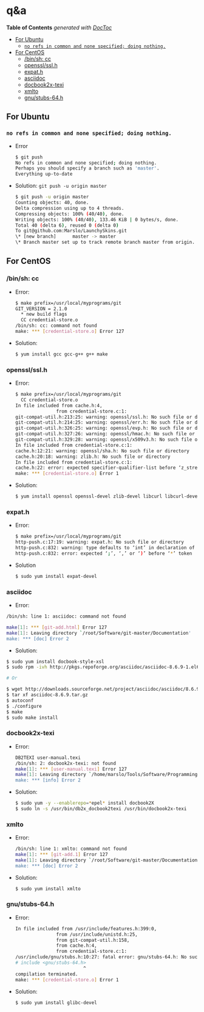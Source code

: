 # q&a

**Table of Contents** _generated with_ [_DocToc_](https://github.com/thlorenz/doctoc)

* [For Ubuntu](q-and-a.md#for-ubuntu)
  * [`no refs in common and none specified; doing nothing.`](q-and-a.md#no-refs-in-common-and-none-specified-doing-nothing)
* [For CentOS](q-and-a.md#for-centos)
  * [/bin/sh: cc](q-and-a.md#binsh-cc)
  * [openssl/ssl.h](q-and-a.md#opensslsslh)
  * [expat.h](q-and-a.md#expath)
  * [asciidoc](q-and-a.md#asciidoc)
  * [docbook2x-texi](q-and-a.md#docbook2x-texi)
  * [xmlto](q-and-a.md#xmlto)
  * [gnu/stubs-64.h](q-and-a.md#gnustubs-64h)

## For Ubuntu

### `no refs in common and none specified; doing nothing.`

* Error

  ```bash
  $ git push
  No refs in common and none specified; doing nothing.
  Perhaps you should specify a branch such as 'master'.
  Everything up-to-date
  ```

* Solution: `git push -u origin master`

  ```bash
  $ git push -u origin master
  Counting objects: 40, done.
  Delta compression using up to 4 threads.
  Compressing objects: 100% (40/40), done.
  Writing objects: 100% (40/40), 133.46 KiB | 0 bytes/s, done.
  Total 40 (delta 6), reused 0 (delta 0)
  To git@github.com:Marslo/LaunchySkins.git
  \* [new branch]      master -> master
  \* Branch master set up to track remote branch master from origin.
  ```

## For CentOS

### /bin/sh: cc

* Error:

  ```bash
  $ make prefix=/usr/local/myprograms/git
  GIT_VERSION = 2.1.0
    * new build flags
    CC credential-store.o
  /bin/sh: cc: command not found
  make: *** [credential-store.o] Error 127
  ```

* Solution:

  ```bash
  $ yum install gcc gcc-g++ g++ make
  ```

### openssl/ssl.h

* Error:

  ```bash
  $ make prefix=/usr/local/myprograms/git
    CC credential-store.o
  In file included from cache.h:4,
                 from credential-store.c:1:
  git-compat-util.h:213:25: warning: openssl/ssl.h: No such file or directory
  git-compat-util.h:214:25: warning: openssl/err.h: No such file or directory
  git-compat-util.h:326:25: warning: openssl/evp.h: No such file or directory
  git-compat-util.h:327:26: warning: openssl/hmac.h: No such file or directory
  git-compat-util.h:329:28: warning: openssl/x509v3.h: No such file or directory
  In file included from credential-store.c:1:
  cache.h:12:21: warning: openssl/sha.h: No such file or directory
  cache.h:20:18: warning: zlib.h: No such file or directory
  In file included from credential-store.c:1:
  cache.h:22: error: expected specifier-qualifier-list before ‘z_stream’
  make: *** [credential-store.o] Error 1
  ```

* Solution:

  ```bash
  $ yum install openssl openssl-devel zlib-devel libcurl libcurl-devel
  ```

### expat.h

* Error:

  ```bash
  $ make prefix=/usr/local/myprograms/git
  http-push.c:17:19: warning: expat.h: No such file or directory
  http-push.c:832: warning: type defaults to ‘int’ in declaration of ‘XML_Char’
  http-push.c:832: error: expected ‘;’, ‘,’ or ‘)’ before ‘*’ token
  ```

* Solution

  ```bash
  $ sudo yum install expat-devel
  ```

### asciidoc

* Error:

```bash
/bin/sh: line 1: asciidoc: command not found

make[1]: *** [git-add.html] Error 127
make[1]: Leaving directory `/root/Software/git-master/Documentation'
make: *** [doc] Error 2
```

* Solution:

```bash
$ sudo yum install docbook-style-xsl
$ sudo rpm -ivh http://pkgs.repoforge.org/asciidoc/asciidoc-8.6.9-1.el6.rfx.noarch.rpm

# Or

$ wget http://downloads.sourceforge.net/project/asciidoc/asciidoc/8.6.9/asciidoc-8.6.9.tar.gz
$ tar xf asciidoc-8.6.9.tar.gz
$ autoconf
$ ./configure
$ make
$ sudo make install
```

### docbook2x-texi

* Error:

  ```bash
  DB2TEXI user-manual.texi
  /bin/sh: 2: docbook2x-texi: not found
  make[1]: *** [user-manual.texi] Error 127
  make[1]: Leaving directory `/home/marslo/Tools/Software/Programming/Git/git-master/Documentation'
  make: *** [info] Error 2
  ```

* Solution:

  ```bash
  $ sudo yum -y --enablerepo=*epel* install docbook2X
  $ sudo ln -s /usr/bin/db2x_docbook2texi /usr/bin/docbook2x-texi
  ```

### xmlto

* Error:

  ```bash
  /bin/sh: line 1: xmlto: command not found
  make[1]: *** [git-add.1] Error 127
  make[1]: Leaving directory `/root/Software/git-master/Documentation'
  make: *** [doc] Error 2
  ```

* Solution:

  ```bash
  $ sudo yum install xmlto
  ```

### gnu/stubs-64.h

* Error:

  ```bash
  In file included from /usr/include/features.h:399:0,
                 from /usr/include/unistd.h:25,
                 from git-compat-util.h:158,
                 from cache.h:4,
                 from credential-store.c:1:
  /usr/include/gnu/stubs.h:10:27: fatal error: gnu/stubs-64.h: No such file or directory
  # include <gnu/stubs-64.h>
                           ^
  compilation terminated.
  make: *** [credential-store.o] Error 1
  ```

* Solution:

  ```bash
  $ sudo yum install glibc-devel
  ```

